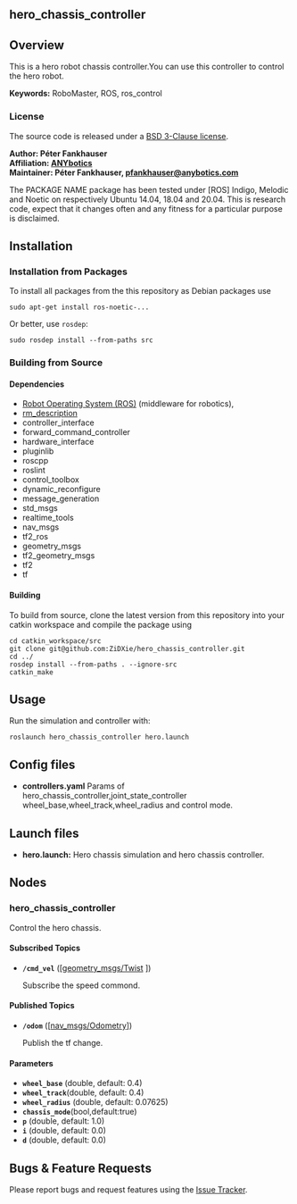 ## hero_chassis_controller

## Overview

This is a hero robot chassis controller.You can use this controller to control the hero robot.

**Keywords:** RoboMaster, ROS, ros_control

### License

The source code is released under a [BSD 3-Clause license](LICENSE).

**Author: Péter Fankhauser<br />
Affiliation: [ANYbotics](https://www.anybotics.com/)<br />
Maintainer: Péter Fankhauser, pfankhauser@anybotics.com**

The PACKAGE NAME package has been tested under [ROS] Indigo, Melodic and Noetic on respectively Ubuntu 14.04, 18.04 and
20.04. This is research code, expect that it changes often and any fitness for a particular purpose is disclaimed.

## Installation

### Installation from Packages

To install all packages from the this repository as Debian packages use

    sudo apt-get install ros-noetic-...

Or better, use `rosdep`:

	sudo rosdep install --from-paths src

### Building from Source

#### Dependencies

- [Robot Operating System (ROS)](http://wiki.ros.org) (middleware for robotics),
- [rm_description](https://github.com/YoujianWu/rm_description_for_task.git)
- controller_interface
- forward_command_controller
- hardware_interface
- pluginlib
- roscpp
- roslint
- control_toolbox
- dynamic_reconfigure
- message_generation
- std_msgs
- realtime_tools
- nav_msgs
- tf2_ros
- geometry_msgs
- tf2_geometry_msgs
- tf2
- tf

#### Building

To build from source, clone the latest version from this repository into your catkin workspace and compile the package
using

	cd catkin_workspace/src
	git clone git@github.com:ZiDXie/hero_chassis_controller.git
	cd ../
	rosdep install --from-paths . --ignore-src
	catkin_make

## Usage

Run the simulation and controller with:

	roslaunch hero_chassis_controller hero.launch  

## Config files

* **controllers.yaml** Params of hero_chassis_controller,joint_state_controller  wheel_base,wheel_track,wheel_radius and control mode.

## Launch files

* **hero.launch:** Hero chassis  simulation and hero chassis controller.


## Nodes

### hero_chassis_controller

Control the hero chassis.

#### Subscribed Topics

* **`/cmd_vel`** ([[geometry_msgs/Twist](http://docs.ros.org/en/jade/api/geometry_msgs/html/msg/Twist.html) ])

  Subscribe the speed commond.

#### Published Topics

* **`/odom`** ([[nav_msgs/Odometry](http://docs.ros.org/en/noetic/api/nav_msgs/html/msg/Odometry.html)])

  Publish the tf change.

#### Parameters

* **`wheel_base`** (double, default: 0.4)
* **`wheel_track`**(double, default: 0.4)
* **`wheel_radius`** (double, default: 0.07625)
* **`chassis_mode`**(bool,default:true)
* **`p`** (double, default: 1.0)
* **`i`** (double, default: 0.0)
* **`d`** (double, default: 0.0)

## Bugs & Feature Requests

Please report bugs and request features using the [Issue Tracker](https://github.com/gdut-dynamic-x/rm_template/issues).
